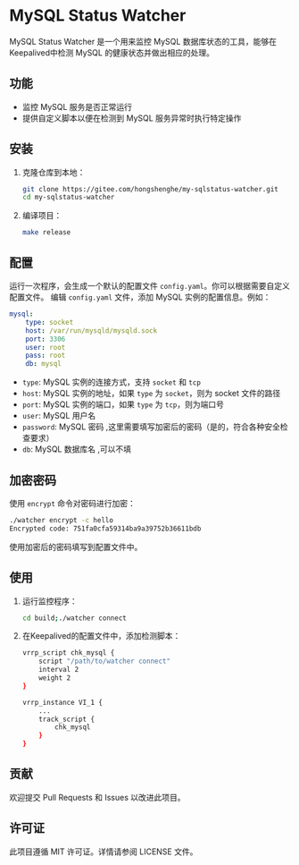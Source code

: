 # MySQL Status Watcher

MySQL Status Watcher 是一个用来监控 MySQL 数据库状态的工具，能够在Keepalived中检测 MySQL 的健康状态并做出相应的处理。

## 功能

- 监控 MySQL 服务是否正常运行
- 提供自定义脚本以便在检测到 MySQL 服务异常时执行特定操作

## 安装

1. 克隆仓库到本地：
   ```sh
   git clone https://gitee.com/hongshenghe/my-sqlstatus-watcher.git
   cd my-sqlstatus-watcher
   ```

2. 编译项目：
   ```sh
   make release
   ```

## 配置

运行一次程序，会生成一个默认的配置文件 `config.yaml`。你可以根据需要自定义配置文件。
编辑 `config.yaml` 文件，添加 MySQL 实例的配置信息。例如：
```yaml
mysql:
    type: socket
    host: /var/run/mysqld/mysqld.sock
    port: 3306
    user: root
    pass: root
    db: mysql

```
- `type`: MySQL 实例的连接方式，支持 `socket` 和 `tcp` 
- `host`: MySQL  实例的地址，如果 `type` 为 `socket`，则为 socket 文件的路径
- `port`: MySQL  实例的端口，如果 `type` 为 `tcp`，则为端口号
- `user`: MySQL  用户名
- `password`: MySQL 密码 ,这里需要填写加密后的密码（是的，符合各种安全检查要求）
- `db`: MySQL 数据库名 ,可以不填

## 加密密码

使用 `encrypt` 命令对密码进行加密：
```bash
./watcher encrypt -c hello
Encrypted code: 751fa0cfa59314ba9a39752b36611bdb
```
使用加密后的密码填写到配置文件中。

## 使用

1. 运行监控程序：
   ```sh
   cd build;./watcher connect 
   ```

2. 在Keepalived的配置文件中，添加检测脚本：
   ```sh
   vrrp_script chk_mysql {
       script "/path/to/watcher connect"
       interval 2
       weight 2
   }

   vrrp_instance VI_1 {
       ...
       track_script {
           chk_mysql
       }
   }
   ```

## 贡献

欢迎提交 Pull Requests 和 Issues 以改进此项目。

## 许可证

此项目遵循 MIT 许可证。详情请参阅 LICENSE 文件。
 